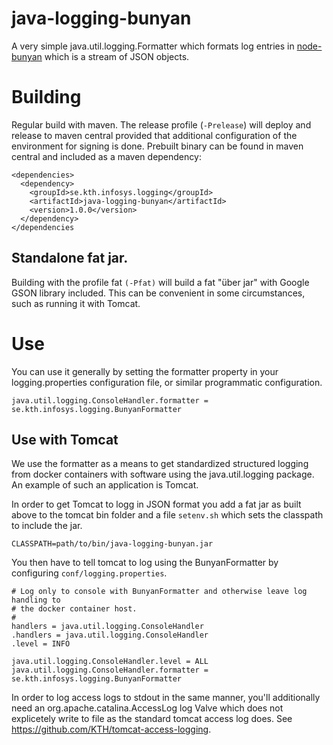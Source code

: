 # java-logging-bunyan

A very simple java.util.logging.Formatter which formats log entries in
[node-bunyan](https://github.com/trentm/node-bunyan) which is a stream
of JSON objects.

# Building

Regular build with maven. The release profile (`-Prelease`) will deploy and release to maven central
provided that additional configuration of the environment for signing is done. Prebuilt binary can 
be found in maven central and included as a maven dependency:

```
<dependencies>
  <dependency>
    <groupId>se.kth.infosys.logging</groupId>
    <artifactId>java-logging-bunyan</artifactId>
    <version>1.0.0</version>
  </dependency>
</dependencies
```

## Standalone fat jar.

Building with the profile fat `(-Pfat)` will build a fat "über jar" with Google GSON library included.
This can be convenient in some circumstances, such as running it with Tomcat.

# Use

You can use it generally by setting the formatter property in your logging.properties
configuration file, or similar programmatic configuration.

```
java.util.logging.ConsoleHandler.formatter = se.kth.infosys.logging.BunyanFormatter
```

## Use with Tomcat

We use the formatter as a means to get standardized structured logging from docker containers with
software using the java.util.logging package. An example of such an application is Tomcat.

In order to get Tomcat to logg in JSON format you add a fat jar as built above to the tomcat
bin folder and a file `setenv.sh` which sets the classpath to include the jar.

```
CLASSPATH=path/to/bin/java-logging-bunyan.jar
```

You then have to tell tomcat to log using the BunyanFormatter by configuring `conf/logging.properties`.

```
# Log only to console with BunyanFormatter and otherwise leave log handling to
# the docker container host.
#
handlers = java.util.logging.ConsoleHandler
.handlers = java.util.logging.ConsoleHandler
.level = INFO

java.util.logging.ConsoleHandler.level = ALL
java.util.logging.ConsoleHandler.formatter = se.kth.infosys.logging.BunyanFormatter
```

In order to log access logs to stdout in the same manner, you'll additionally need an
org.apache.catalina.AccessLog log Valve which does not explicetely write to file as the 
standard tomcat access log does. See https://github.com/KTH/tomcat-access-logging.